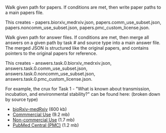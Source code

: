 Walk given path for papers. If conditions are met, then write paper paths to a main papers file.

This creates - papers.biorxiv_medrxiv.json, papers.comm_use_subset.json, papers.noncomm_use_subset.json, papers.pmc_custom_license.json.

Walk given path for answer files. If conditions are met, then merge all answers on a given path by task # and source type into a main answer file. The merged JSON is structured like the original papers, and contains pointers to the original papers for reference.

This creates - answers.task.0.biorxiv_medrxiv.json, answers.task.0.comm_use_subset.json, answers.task.0.noncomm_use_subset.json, answers.task.0.pmc_custom_license.json.

For example, the crux for Task 1 - "What is known about transmission, incubation, and environmental stability?" can be found here: (broken down by source type)
* <a href="//raw.githubusercontent.com/gisblog/covid-19/master/covid19/kaggle/working/answers.task.0.biorxiv_medrxiv.json">bioRxiv-medRxiv</a> (600 kb)
* <a href="//raw.githubusercontent.com/gisblog/covid-19/master/covid19/kaggle/working/answers.task.0.comm_use_subset.json">Commmercial Use</a> (9.2 mb)
* <a href="//raw.githubusercontent.com/gisblog/covid-19/master/covid19/kaggle/working/answers.task.0.noncomm_use_subset.json ">Non-commercial Use</a> (1.7 mb)
* <a href="//raw.githubusercontent.com/gisblog/covid-19/master/covid19/kaggle/working/answers.task.0.pmc_custom_license.json">PubMed Central (PMC)</a> (1.2 mb)
